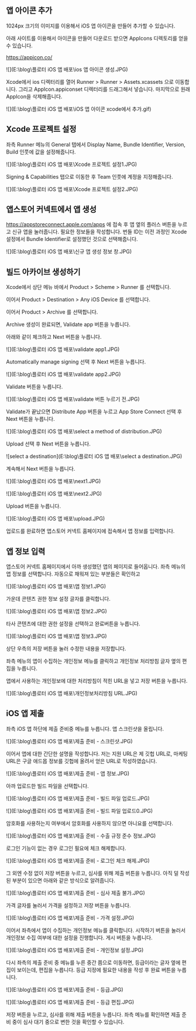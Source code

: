 ## 앱 아이콘 추가

1024px 크기의 이미지를 이용해서 iOS 앱 아이콘을 만들어 추가할 수 있습니다.

아래 사이트를 이용해서 아이콘을 만들어 다운로드 받으면 AppIcons 디렉토리를 얻을 수 있습니다.

https://appicon.co/

![](E:\blog\플로터 iOS 앱 배포\ios 앱 아이콘 생성.JPG)

Xcode에서 ios 디렉터리를 열어 Runner > Runner > Assets.xcassets 으로 이동합니다. 그리고 AppIcon.appiconset 디렉터리를 드래그해서 넣습니다. 마지막으로 원래 AppIcon을 삭제해줍니다.

![](E:\blog\플로터 iOS 앱 배포\iOS 앱 아이콘 xcode에서 추가.gif)



## Xcode 프로젝트 설정

좌측 Runner 메뉴의 General 탭에서 Display Name, Bundle Identifier, Version, Build 인풋에 값을 설정해줍니다.

![](E:\blog\플로터 iOS 앱 배포\Xcode 프로젝트 설정1.JPG)

Signing & Capabilities 탭으로 이동한 후 Team 인풋에 계정을 지정해줍니다.

![](E:\blog\플로터 iOS 앱 배포\Xcode 프로젝트 설정2.JPG)



## 앱스토어 커넥트에서 앱 생성

https://appstoreconnect.apple.com/apps 에 접속 후 앱 옆의 플러스 버튼을 누르고 신규 앱을 눌러줍니다. 필요한 정보들을 작성합니다. 번들 ID는 이전 과정인 Xcode 설정에서 Bundle Identifier로 설정했던 것으로 선택해줍니다.

![](E:\blog\플로터 iOS 앱 배포\신규 앱 생성 정보 창.JPG)



## 빌드 아카이브 생성하기

Xcode에서 상단 메뉴 바에서 Product > Scheme > Runner 를 선택합니다. 

이어서 Product > Destination > Any iOS Device 를 선택합니다.

이어서 Product > Archive 를 선택합니다. 

Archive 생성이 완료되면, Validate app 버튼을 누릅니다. 

아래와 같이 체크하고 Next 버튼을 누릅니다.

![](E:\blog\플로터 iOS 앱 배포\validate app1.JPG)

Automatically manage signing 선택 후 Next 버튼을 누릅니다.

![](E:\blog\플로터 iOS 앱 배포\validate app2.JPG)

Validate 버튼을 누릅니다.

![](E:\blog\플로터 iOS 앱 배포\validate 버튼 누르기 전.JPG)

Validate가 끝났으면 Distribute App 버튼을 누르고 App Store Connect 선택 후 Next 버튼을 누릅니다.

![](E:\blog\플로터 iOS 앱 배포\select a method of distribution.JPG)

Upload 선택 후 Next 버튼을 누릅니다.

![select a destination](E:\blog\플로터 iOS 앱 배포\select a destination.JPG)

계속해서 Next 버튼을 누릅니다.

![](E:\blog\플로터 iOS 앱 배포\next1.JPG)

![](E:\blog\플로터 iOS 앱 배포\next2.JPG)

Upload 버튼을 누릅니다.

![](E:\blog\플로터 iOS 앱 배포\upload.JPG)

업로드를 완료하면 앱스토어 커넥트 홈페이지에 접속해서 앱 정보를 입력합니다.



## 앱 정보 입력

앱스토어 커넥트 홈페이지에서 아까 생성했던 앱의 페이지로 들어옵니다. 좌측 메뉴의 앱 정보를 선택합니다. 자동으로 채워져 있는 부분들은 확인하고

![](E:\blog\플로터 iOS 앱 배포\앱 정보1.JPG)

가운데 콘텐츠 권한 정보 설정 글자를 클릭합니다.

![](E:\blog\플로터 iOS 앱 배포\앱 정보2.JPG)

타사 콘텐츠에 대한 권한 설정을 선택하고 완료버튼을 누릅니다.

![](E:\blog\플로터 iOS 앱 배포\앱 정보3.JPG)

상단 우측의 저장 버튼을 눌러 수정한 내용을 저장합니다.

좌측 메뉴의 앱이 수집하는 개인정보 메뉴를 클릭하고 개인정보 처리방침 글자 옆의 편집을 누릅니다.

앱에서 사용하는 개인정보에 대한 처리방침이 적힌 URL을 넣고 저장 버튼을 누릅니다.

![](E:\blog\플로터 iOS 앱 배포\개인정보처리방침 URL.JPG)



## iOS 앱 제출

좌측 iOS 앱 하단에 제출 준비중 메뉴를 누릅니다. 앱 스크린샷을 올립니다.

![](E:\blog\플로터 iOS 앱 배포\제출 준비 - 스크린샷.JPG)

이어서 앱에 대한 간단한 설명을 작성합니다. 저는 지원 URL은 제 깃헙 URL로, 마케팅 URL은 구글 애드몹 정보를 깃헙에 올려서 얻은 URL로 작성하였습니다.

![](E:\blog\플로터 iOS 앱 배포\제출 준비 - 앱 정보.JPG)

아까 업로드한 빌드 파일을 선택합니다.

![](E:\blog\플로터 iOS 앱 배포\제출 준비 - 빌드 파일 업로드.JPG)

![](E:\blog\플로터 iOS 앱 배포\제출 준비 - 빌드 파일 업로드0.JPG)

암호화를 사용하는지 여부에서 암호화를 사용하지 않으면 아니요를 선택합니다.

![](E:\blog\플로터 iOS 앱 배포\제출 준비 - 수출 규정 준수 정보.JPG)

로그인 기능이 없는 경우 로그인 필요에 체크 해제합니다.

![](E:\blog\플로터 iOS 앱 배포\제출 준비 - 로그인 체크 해제.JPG)

그 외엔 수정 없이 저장 버튼을 누르고, 심사를 위해 제출 버튼을 누릅니다. 아직 덜 작성된 부분이 있으면 아래와 같은 방식으로 알려줍니다.

![](E:\blog\플로터 iOS 앱 배포\제출 준비 - 심사 제출 불가.JPG)

가격 글자를 눌러서 가격을 설정하고 저장 버튼을 누릅니다.

![](E:\blog\플로터 iOS 앱 배포\제출 준비 - 가격 설정.JPG)

이어서 좌측에서 앱이 수집하는 개인정보 메뉴를 클릭합니다. 시작하기 버튼을 눌러서 개인정보 수집 여부에 대한 설정을 진행합니다. 게시 버튼을 누릅니다.

![](E:\blog\플로터 iOS 앱 배포\제출 준비 - 개인정보 설정.JPG)

다시 좌측의 제출 준비 중 메뉴를 누른 중간 쯤으로 이동하면, 등급이라는 글자 옆에 편집이 보이는데, 편집을 누릅니다. 등급 지정에 필요한 내용을 작성 후 완료 버튼을 누릅니다.

![](E:\blog\플로터 iOS 앱 배포\제출 준비 - 등급.JPG)

![](E:\blog\플로터 iOS 앱 배포\제출 준비 - 등급 편집.JPG)

저장 버튼을 누르고, 심사를 위해 제출 버튼을 누릅니다. 좌측 메뉴를 확인하면 제출 준비 중이 심사 대기 중으로 변한 것을 확인할 수 있습니다.